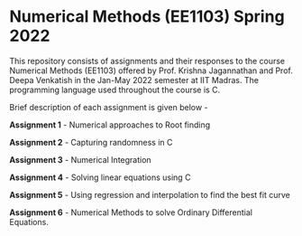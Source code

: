 # Numerical Methods (EE1103) Spring 2022

This repository consists of assignments and their responses to the course Numerical Methods (EE1103) offered by Prof. Krishna Jagannathan and Prof. Deepa Venkatish in the Jan-May 2022 semester at IIT Madras. The programming language used throughout the course is C.

Brief description of each assignment is given below - 

**Assignment 1** - Numerical approaches to Root finding

**Assignment 2** - Capturing randomness in C

**Assignment 3** - Numerical Integration

**Assignment 4** - Solving linear equations using C

**Assignment 5** - Using regression and interpolation to find the best fit curve

**Assignment 6** - Numerical Methods to solve Ordinary Differential Equations.

